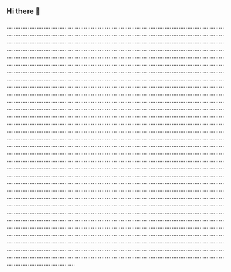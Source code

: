 ### Hi there 👋

.......................................................................................................................................................................................................................................................................................................................................................................................................................................................................................................................................................................................................................................................................................................................................................................................................................................................................................................................................................................................................................................................................................................................................................................................................................................................................................................................................................................................................................................................................................................................................................................................................................................................................................................................................................................................................................................................................................................................................................................................................................................................................................................................................................................................................................................................................................................................................................................................................................................................................................................................................................................................................................................................................................................................................................................................................................................................................................................................................................................................................................................................................................................................................................................................................................................................................................................................................................................................................................................................................................................................................................................................................................................................................................................................................................................................................................................................................................................................................................................................................................................................................................................................................................................
